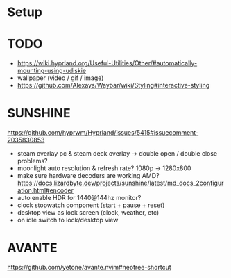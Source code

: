 # Setup

# TODO

- https://wiki.hyprland.org/Useful-Utilities/Other/#automatically-mounting-using-udiskie
- wallpaper (video / gif / image)
- https://github.com/Alexays/Waybar/wiki/Styling#interactive-styling

# SUNSHINE

https://github.com/hyprwm/Hyprland/issues/5415#issuecomment-2035830853

- steam overlay pc & steam deck overlay -> double open / double close problems?
- moonlight auto resolution & refresh rate? 1080p -> 1280x800
- make sure hardware decoders are working AMD? https://docs.lizardbyte.dev/projects/sunshine/latest/md_docs_2configuration.html#encoder
- auto enable HDR for 1440@144hz monitor?
- clock stopwatch component (start + pause + reset)
- desktop view as lock screen (clock, weather, etc)
- on idle switch to lock/desktop view

# AVANTE

https://github.com/yetone/avante.nvim#neotree-shortcut
